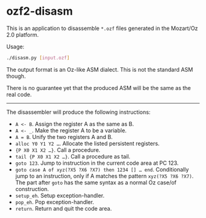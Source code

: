 ozf2-disasm
===========

This is an application to disassemble `*.ozf` files generated in the Mozart/Oz 2.0 platform.

Usage:

```bash
./disasm.py [input.ozf]
```

The output format is an Oz-like ASM dialect. This is not the standard ASM though.

There is no guarantee yet that the produced ASM will be the same as the real code.

-----

The disassembler will produce the following instructions:

* `A <- B`. Assign the register A as the same as B.
* `A <- _`. Make the register A to be a variable.
* `A = B`. Unify the two registers A and B.
* `alloc Y0 Y1 Y2 …`. Allocate the listed persistent registers.
* `{P X0 X1 X2 …}`. Call a procedure.
* `tail {P X0 X1 X2 …}`. Call a procedure as tail.
* `goto 123`. Jump to instruction in the current code area at PC 123.
* `goto case A of xyz(?X5 ?X6 ?X7) then 1234 [] … end`. Conditionally jump to an instruction, only if A matches the pattern `xyz(?X5 ?X6 ?X7)`. The part after `goto` has the same syntax as a normal Oz case/of construction.
* `setup_eh`. Setup exception-handler.
* `pop_eh`. Pop exception-handler.
* `return`. Return and quit the code area.

